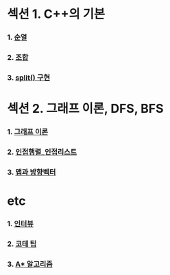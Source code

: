 # 섹션 1. C++의 기본   
### 1. [순열](https://github.com/JustDoYoung/Algorithm/blob/master/Section%200/%EC%84%B9%EC%85%98%200.%20%EC%88%9C%EC%97%B4.md "리드미")

### 2. [조합](https://github.com/JustDoYoung/Algorithm/blob/master/Section%200/%EC%84%B9%EC%85%98%200.%20%EC%A1%B0%ED%95%A9.md "리드미")

### 3. [split() 구현](https://github.com/JustDoYoung/Algorithm/blob/master/Section%200/%EC%84%B9%EC%85%98%200.%20split().md "리드미")

# 섹션 2. 그래프 이론, DFS, BFS
### 1. [그래프 이론](https://github.com/JustDoYoung/Algorithm/blob/main/Section%202/%EC%84%B9%EC%85%98%202.%20%EA%B7%B8%EB%9E%98%ED%94%84%20%EC%9D%B4%EB%A1%A0.md "리드미")
### 2. [인접행렬_인접리스트](https://github.com/JustDoYoung/Algorithm/blob/main/Section%202/%EC%84%B9%EC%85%98%202-2.%20%EC%9D%B8%EC%A0%91%ED%96%89%EB%A0%AC_%EC%9D%B8%EC%A0%91%EB%A6%AC%EC%8A%A4%ED%8A%B8.md "리드미")
### 3. [맵과 방향벡터](https://github.com/JustDoYoung/Algorithm/blob/main/Section%202/%EC%84%B9%EC%85%98%202-3%20%EB%A7%B5%EA%B3%BC%20%EB%B0%A9%ED%96%A5%EB%B2%A1%ED%84%B0.md "리드미")

# etc
### 1. [인터뷰](https://github.com/JustDoYoung/Algorithm/blob/main/etc/Interview.md "리드미")
### 2. [코테 팁](https://github.com/JustDoYoung/Algorithm/blob/main/etc/Tips.md "리드미")
### 3. [A* 알고리즘](https://github.com/JustDoYoung/Algorithm/blob/main/etc/Astar.md "리드미")